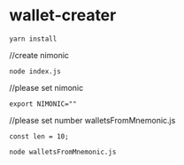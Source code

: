 # wallet-creater

```
yarn install
```

//create nimonic
```
node index.js
```

//please set nimonic
```
export NIMONIC=""
```

//please set number 
walletsFromMnemonic.js
```
const len = 10;
```

```
node walletsFromMnemonic.js
```
